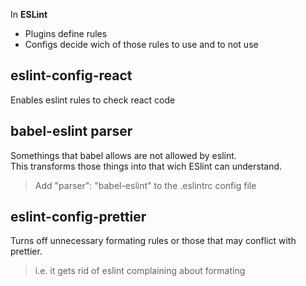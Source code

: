 


In **ESLint**
- Plugins define rules
- Configs decide wich of those rules to use and to not use


## eslint-config-react
Enables eslint rules to check react code

## babel-eslint parser
Somethings that babel allows are not allowed by eslint.  
This transforms those things into that wich ESlint can understand.
> Add "parser": "babel-eslint" to the .eslintrc config file


## eslint-config-prettier
Turns off unnecessary formating rules or those that may conflict with prettier.
> i.e. it gets rid of eslint complaining about formating